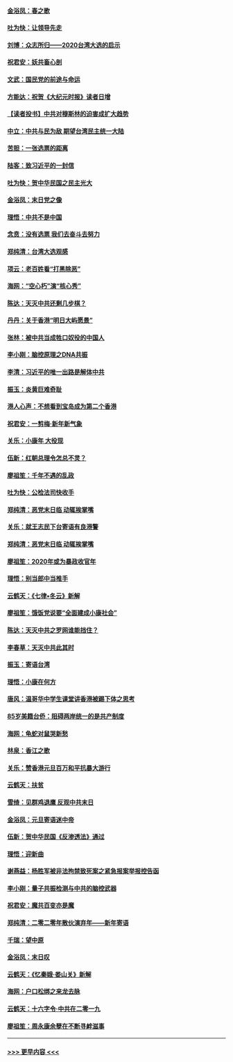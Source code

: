 #### [金浴凤：春之歌](../pages/nsc993/n11797687.md?t=01162244) 
#### [吐为快：让领导先走](../pages/nsc993/n11797512.md?t=01162244) 
#### [刘博：众志所归——2020台湾大选的启示](../pages/nsc993/n11796878.md?t=01162244) 
#### [祝君安：妖共畜心剖](../pages/nsc993/n11794273.md?t=01162244) 
#### [文武：国民党的前途与命运](../pages/nsc993/n11794198.md?t=01162244) 
#### [方能达：祝贺《大纪元时报》读者日增](../pages/nsc993/n11793807.md?t=01162244) 
#### [【读者投书】中共对穆斯林的迫害成扩大趋势](../pages/nsc993/n11791371.md?t=01162244) 
#### [中立：中共与民为敌 期望台湾民主统一大陆](../pages/nsc993/n11790392.md?t=01162244) 
#### [苦胆：一张选票的距离](../pages/nsc993/n11788914.md?t=01162244) 
#### [陆客：致习近平的一封信](../pages/nsc993/n11788867.md?t=01162244) 
#### [吐为快：贺中华民国之民主光大](../pages/nsc993/n11788618.md?t=01162244) 
#### [金浴凤：末日党之像](../pages/nsc993/n11787475.md?t=01162244) 
#### [理悟：中共不是中国](../pages/nsc993/n11787463.md?t=01162244) 
#### [念贲：没有选票  我们去奋斗去努力](../pages/nsc993/n11787398.md?t=01162244) 
#### [郑纯清：台湾大选观感](../pages/nsc993/n11786210.md?t=01162244) 
#### [项云：老百姓看“打黑除恶”](../pages/nsc993/n11785398.md?t=01162244) 
#### [海网：“空心朽”演“核心秀”](../pages/nsc993/n11783874.md?t=01162244) 
#### [陈达：天灭中共还剩几步棋？](../pages/nsc993/n11783719.md?t=01162244) 
#### [丹丹：关于香港“明日大屿愿景”](../pages/nsc993/n11783273.md?t=01162244) 
#### [张林：被中共当成牲口奴役的中国人](../pages/nsc993/n11782397.md?t=01162244) 
#### [李小刚：脑控原理之DNA共振](../pages/nsc993/n11780962.md?t=01162244) 
#### [李清：习近平的唯一出路是解体中共](../pages/nsc993/n11780866.md?t=01162244) 
#### [振玉：炎黄巨难奇耻](../pages/nsc993/n11779632.md?t=01162244) 
#### [港人心声：不想看到宝岛成为第二个香港](../pages/nsc993/n11778817.md?t=01162244) 
#### [祝君安：一剪梅‧新年新气象](../pages/nsc993/n11776340.md?t=01162244) 
#### [关乐：小康年 大役现](../pages/nsc993/n11774213.md?t=01162244) 
#### [伍新：红朝总理令怎总不灵？](../pages/nsc993/n11770813.md?t=01162244) 
#### [廖祖笙：千年不遇的乱政](../pages/nsc993/n11770373.md?t=01162244) 
#### [吐为快：公检法司快收手](../pages/nsc993/n11770359.md?t=01162244) 
#### [郑纯清：恶党末日临 动辄挨掌嘴](../pages/nsc993/n11769912.md?t=01162244) 
#### [关乐：就王志民下台寄语有良港警](../pages/nsc993/n11769903.md?t=01162244) 
#### [郑纯清：恶党末日临 动辄挨掌嘴](../pages/nsc993/n11769356.md?t=01162244) 
#### [廖祖笙：2020年或为暴政收官年](../pages/nsc993/n11768216.md?t=01162244) 
#### [理悟：别当郎中当推手](../pages/nsc993/n11768243.md?t=01162244) 
#### [云鹤天：《七律▪冬云》新解](../pages/nsc993/n11768204.md?t=01162244) 
#### [廖祖笙：饿饭党说要“全面建成小康社会”](../pages/nsc993/n11767482.md?t=01162244) 
#### [陈达：天灭中共之罗网谁能挡住？](../pages/nsc993/n11767465.md?t=01162244) 
#### [李春草：天灭中共此其时](../pages/nsc993/n11767452.md?t=01162244) 
#### [振玉：寄语台湾](../pages/nsc993/n11767432.md?t=01162244) 
#### [理悟：小康在何方](../pages/nsc993/n11767394.md?t=01162244) 
#### [唐风：温哥华中学生课堂讲香港被踢下体之思考](../pages/nsc993/n11766848.md?t=01162244) 
#### [85岁美籍台侨：阻碍两岸统一的是共产制度](../pages/nsc993/n11765043.md?t=01162244) 
#### [海网：龟蛇对鼠哭新愁](../pages/nsc993/n11764895.md?t=01162244) 
#### [林泉：香江之歌](../pages/nsc993/n11764415.md?t=01162244) 
#### [关乐：赞香港元旦百万和平抗暴大游行](../pages/nsc993/n11764382.md?t=01162244) 
#### [云鹤天：扶贫](../pages/nsc993/n11764245.md?t=01162244) 
#### [雪绮：见群鸡退鹰  反观中共末日](../pages/nsc993/n11762112.md?t=01162244) 
#### [金浴凤：元旦寄语迷中帝](../pages/nsc993/n11761788.md?t=01162244) 
#### [伍新：贺中华民国《反渗透法》通过](../pages/nsc993/n11761994.md?t=01162244) 
#### [理悟：迎新曲](../pages/nsc993/n11761152.md?t=01162244) 
#### [谢燕益：杨胜军被非法拘禁致死案之紧急报案举报控告函](../pages/nsc993/n11756134.md?t=01162244) 
#### [李小刚：量子共振检测与中共的脑控武器](../pages/nsc993/n11754518.md?t=01162244) 
#### [祝君安：魔共百变亦是魔](../pages/nsc993/n11754469.md?t=01162244) 
#### [郑纯清：二零二零年散伙演弃年——新年寄语](../pages/nsc993/n11754195.md?t=01162244) 
#### [千瑞：望中原](../pages/nsc993/n11754159.md?t=01162244) 
#### [金浴凤：末日叹](../pages/nsc993/n11752359.md?t=01162244) 
#### [云鹤天：《忆秦娥‧娄山关》新解](../pages/nsc993/n11752348.md?t=01162244) 
#### [海网：户口松绑之来龙去脉](../pages/nsc993/n11752328.md?t=01162244) 
#### [云鹤天：十六字令‧中共在二零一九](../pages/nsc993/n11752305.md?t=01162244) 
#### [廖祖笙：周永康余孽在不断寻衅滋事](../pages/nsc993/n11751013.md?t=01162244) 

----
#### [ >>> 更早内容 <<< ](../indexes/nsc993-earlier.md)
